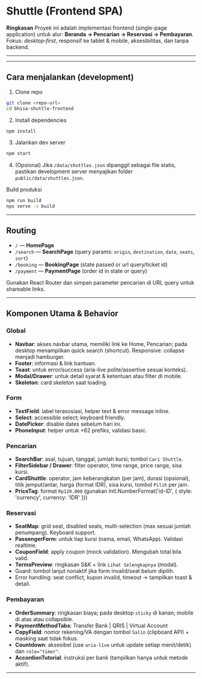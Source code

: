 # Shuttle (Frontend SPA)

**Ringkasan**
Proyek ini adalah implementasi frontend (single-page application) untuk alur: **Beranda → Pencarian → Reservasi → Pembayaran**. Fokus: *desktop‑first*, responsif ke tablet & mobile, aksesibilitas, dan tanpa backend.

---

---
## Cara menjalankan (development)

1. Clone repo

```bash
git clone <repo-url>
cd bhisa-shuttle-frontend
```

2. Install dependencies

```bash
npm install
```

3. Jalankan dev server

```bash
npm start
```

4. (Opsional) Jika `/data/shuttles.json` dipanggil sebagai file statis, pastikan development server menyajikan folder `public/data/shuttles.json`.

Build produksi

```bash
npm run build
npx serve -s build
```

---
## Routing

* `/` — **HomePage**
* `/search` — **SearchPage** (query params: `origin`, `destination`, `date`, `seats`, `sort`)
* `/booking` — **BookingPage** (state passed or url query/ticket id)
* `/payment` — **PaymentPage** (order id in state or query)

Gunakan React Router dan simpan parameter pencarian di URL query untuk shareable links.

---

## Komponen Utama & Behavior

### Global

* **Navbar**: akses navbar utama, memiliki link ke Home, Pencarian; pada desktop menampilkan quick search (shortcut). Responsive: collapse menjadi hamburger.
* **Footer**: informasi & link bantuan.
* **Toast**: untuk error/success (aria-live polite/assertive sesuai konteks).
* **Modal/Drawer**: untuk detail syarat & ketentuan atau filter di mobile.
* **Skeleton**: card skeleton saat loading.

### Form

* **TextField**: label terasosiasi, helper text & error message inline.
* **Select**: accessible select; keyboard friendly.
* **DatePicker**: disable dates sebelum hari ini.
* **PhoneInput**: helper untuk +62 prefiks, validasi basic.

### Pencarian

* **SearchBar**: asal, tujuan, tanggal, jumlah kursi; tombol `Cari Shuttle`.
* **FilterSidebar / Drawer**: filter operator, time range, price range, sisa kursi.
* **CardShuttle**: operator, jam keberangkatan (per jam), durasi (opsional), titik jemput/antar, harga (format IDR), sisa kursi, tombol `Pilih` per jam.
* **PriceTag**: format `Rp120.000` (gunakan Intl.NumberFormat('id-ID', { style: 'currency', currency: 'IDR' }))

### Reservasi

* **SeatMap**: grid seat, disabled seats, multi-selection (max sesuai jumlah penumpang). Keyboard support.
* **PassengerForm**: untuk tiap kursi (nama, email, WhatsApp). Validasi realtime.
* **CouponField**: apply coupon (mock validation). Mengubah total bila valid.
* **TermsPreview**: ringkasan S&K + link `Lihat Selengkapnya` (modal).
* Guard: tombol lanjut nonaktif jika form invalid/seat belum dipilih.
* Error handling: seat conflict, kupon invalid, timeout → tampilkan toast & detail.

### Pembayaran

* **OrderSummary**: ringkasan biaya; pada desktop `sticky` di kanan; mobile di atas atau collapsible.
* **PaymentMethodTabs**: Transfer Bank | QRIS | Virtual Account
* **CopyField**: nomor rekening/VA dengan tombol `Salin` (clipboard API) + masking saat tidak fokus.
* **Countdown**: aksesibel (use `aria-live` untuk update setiap menit/detik) dan `role="timer"`.
* **AccordionTutorial**: instruksi per bank (tampilkan hanya untuk metode aktif).
---